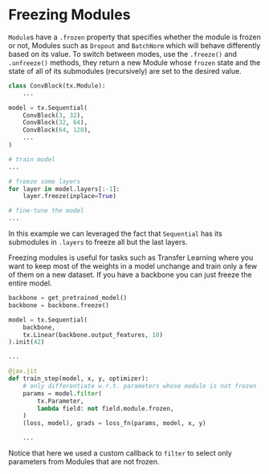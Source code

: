 
# Freezing Modules

`Module`s have a `.frozen` property that specifies whether the module is frozen or not, Modules such as `Dropout` and `BatchNorm` which will behave differently based on its value. To switch between modes, use the `.freeze()` and `.unfreeze()` methods, they return a new Module whose `frozen` state and the state of all of its submodules (recursively) are set to the desired value.

```python hl_lines="16"
class ConvBlock(tx.Module):
    ...

model = tx.Sequential(
    ConvBlock(3, 32),
    ConvBlock(32, 64),
    ConvBlock(64, 128),
    ...
)

# train model
...

# freeze some layers
for layer in model.layers[:-1]:
    layer.freeze(inplace=True)

# fine-tune the model
...
```
In this example we can leveraged the fact that `Sequential` has its submodules in `.layers` to freeze all but the last layers. 

Freezing modules is useful for tasks such as Transfer Learning where you want to keep most of the weights in a model unchange and train only a few of them on a new dataset. If you have a backbone you can just freeze the entire model.

```python hl_lines="2 16"
backbone = get_pretrained_model()
backbone = backbone.freeze()

model = tx.Sequential(
    backbone,
    tx.Linear(backbone.output_features, 10)
).init(42)

...

@jax.jit
def train_step(model, x, y, optimizer):
    # only differentiate w.r.t. parameters whose module is not frozen
    params = model.filter(
        tx.Parameter,
        lambda field: not field.module.frozen,
    )
    (loss, model), grads = loss_fn(params, model, x, y)

    ...
```

Notice that here we used a custom callback to `filter` to select only parameters from Modules that are not frozen.